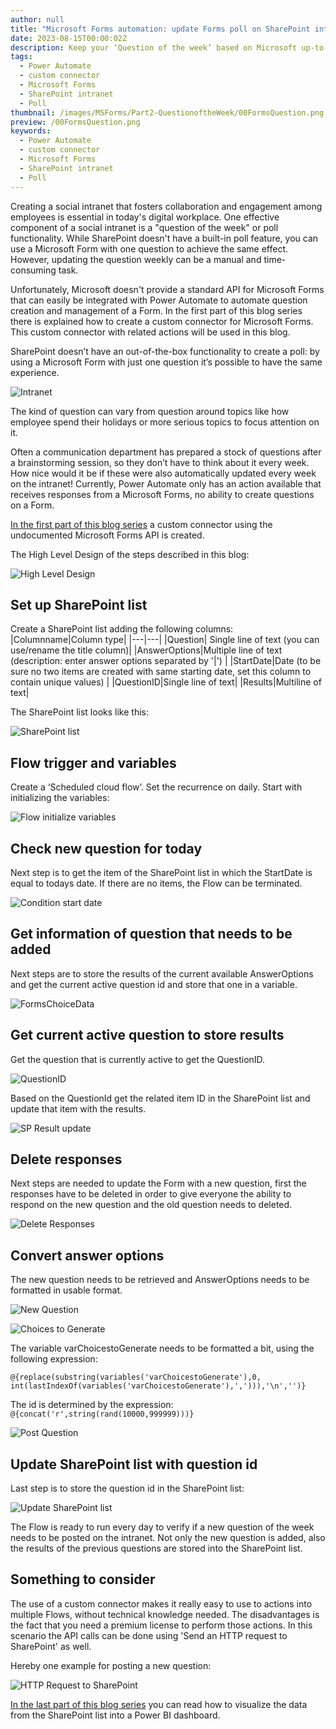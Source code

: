 ```yaml
---
author: null
title: "Microsoft Forms automation: update Forms poll on SharePoint intranet - part 2"
date: 2023-08-15T00:00:02Z
description: Keep your ‘Question of the week’ based on Microsoft up-to-date
tags:
  - Power Automate
  - custom connector
  - Microsoft Forms
  - SharePoint intranet
  - Poll
thumbnail: /images/MSForms/Part2-QuestionoftheWeek/00FormsQuestion.png
preview: /00FormsQuestion.png
keywords:
  - Power Automate
  - custom connector
  - Microsoft Forms
  - SharePoint intranet
  - Poll
---
```



Creating a social intranet that fosters collaboration and engagement among employees is essential in today's digital workplace. One effective component of a social intranet is a "question of the week" or poll functionality. While SharePoint doesn't have a built-in poll feature, you can use a Microsoft Form with one question to achieve the same effect. However, updating the question weekly can be a manual and time-consuming task.

Unfortunately, Microsoft doesn't provide a standard API for Microsoft Forms that can easily be integrated with Power Automate to automate question creation and management of a Form. In the first part of this blog series there is explained how to create a custom connector for Microsoft Forms. This custom connector with related actions will be used in this blog. 

SharePoint doesn’t have an out-of-the-box functionality to create a poll: by using a Microsoft Form with just one question it’s possible to have the same experience. 

![Intranet](/images/MSForms/Part2-QuestionoftheWeek/1-Intranet.png)


The kind of question can vary from question around topics like how employee spend their holidays or more serious topics to focus attention on it. 

Often a communication department has prepared a stock of questions after a brainstorming session, so they don’t have to think about it every week. How nice would it be if these were also automatically updated every week on the intranet!
Currently, Power Automate only has an action available that receives responses from a Microsoft Forms, no ability to create questions on a Form.

[In the first part of this blog series](./MSForms-Part1-CustomConnector.md) a custom connector using the undocumented Microsoft Forms API is created.


The High Level Design of the steps described in this blog:

![High Level Design](/images/MSForms/Part2-QuestionoftheWeek/HLD.png)





## Set up SharePoint list
Create a SharePoint list adding the following columns:
|Columnname|Column type|
|---|---|
|Question| Single line of text (you can use/rename the title column)|
|AnswerOptions|Multiple line of text (description: enter answer options separated by '&#124;') |
|StartDate|Date (to be sure no two items are created with same starting date, set this column to contain unique values) |
|QuestionID|Single line of text|
|Results|Multiline of text|

The SharePoint list looks like this:

![SharePoint list](/images/MSForms/Part2-QuestionoftheWeek/2-SPlist.png)

## Flow trigger and variables
Create a ‘Scheduled cloud flow’. Set the recurrence on daily.
Start with initializing the variables:

![Flow initialize variables](/images/MSForms/Part2-QuestionoftheWeek/3-FlowVariables.png)

## Check new question for today
Next step is to get the item of the SharePoint list in which the StartDate is equal to todays date. If there are no items, the Flow can be terminated.

![Condition start date](/images/MSForms/Part2-QuestionoftheWeek/4-ConditionStartDate.png)

## Get information of question that needs to be added
Next steps are to store the results of the current available AnswerOptions and get the current active question id and store that one in a variable.

![FormsChoiceData](/images/MSForms/Part2-QuestionoftheWeek/5-FormsChoiceData.png)

## Get current active question to store results
Get the question that is currently active to get the QuestionID.

![QuestionID](/images/MSForms/Part2-QuestionoftheWeek/6-QuestionID.png)

Based on the QuestionId get the related item ID in the SharePoint list and update that item with the results.

![SP Result update](/images/MSForms/Part2-QuestionoftheWeek/7-SPResultsUpdate.png)

## Delete responses
Next steps are needed to update the Form with a new question, first the responses have to be deleted in order to give everyone the ability to respond on the new question and the old question needs to deleted.

![Delete Responses](/images/MSForms/Part2-QuestionoftheWeek/8-DeleteResponses.png)


## Convert answer options 
The new question needs to be retrieved and AnswerOptions needs to be formatted in usable format.

![New Question](/images/MSForms/Part2-QuestionoftheWeek/9-NewQuestion.png)

![Choices to Generate](/images/MSForms/Part2-QuestionoftheWeek/10-ChoicesToGenerate.png)


The variable varChoicestoGenerate needs to be formatted a bit, using the following expression: 

`@{replace(substring(variables('varChoicestoGenerate'),0, int(lastIndexOf(variables('varChoicestoGenerate'),','))),'\n','')}`

The id is determined by the expression: `@{concat('r',string(rand(10000,999999)))}`


![Post Question](/images/MSForms/Part2-QuestionoftheWeek/11-PostQuestion.png)

## Update SharePoint list with question id
Last step is to store the question id in the SharePoint list:

![Update SharePoint list](/images/MSForms/Part2-QuestionoftheWeek/12-UpdateSPlist.png)


The Flow is ready to run every day to verify if a new question of the week needs to be posted on the intranet. 
Not only the new question is added, also the results of the previous questions are stored into the SharePoint list.

## Something to consider
The use of a custom connector makes it really easy to use to actions into multiple Flows, without technical knowledge needed.
The disadvantages is the fact that you need a premium license to perform those actions.
In this scenario the API calls can be done using 'Send an HTTP request to SharePoint' as well.

Hereby one example for posting a new question:

![HTTP Request to SharePoint](/images/MSForms/Part1-CustomConnector/13-PostHTTPSharePoint.png)


[In the last part of this blog series](./MSForms-Part3-Dashboard.md) you can read how to visualize the data from the SharePoint list into a Power BI dashboard.




